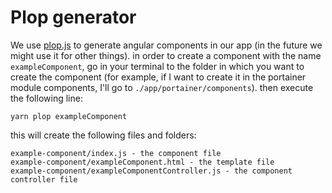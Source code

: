 # Plop generator

We use [plop.js](https://plopjs.com/) to generate angular components in our app (in the future we might use it for other things).
in order to create a component with the name `exampleComponent`, go in your terminal to the folder in which you want to create the component (for example, if I want to create it in the portainer module components, I'll go to `./app/portainer/components`). then execute the following line:

```
yarn plop exampleComponent
```

this will create the following files and folders:

```
example-component/index.js - the component file
example-component/exampleComponent.html - the template file
example-component/exampleComponentController.js - the component controller file
```
